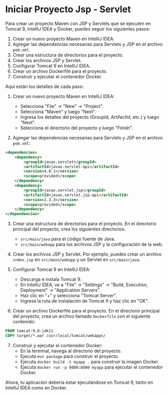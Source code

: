 # Iniciar Proyecto Jsp - Servlet

Para crear un proyecto Maven con JSP y Servlets que se ejecuten en Tomcat 9, IntelliJ IDEA y Docker, puedes seguir los siguientes pasos:

1. Crear un nuevo proyecto Maven en IntelliJ IDEA.
2. Agregar las dependencias necesarias para Servlets y JSP en el archivo `pom.xml`.
3. Crear una estructura de directorios para el proyecto.
4. Crear los archivos JSP y Servlet.
5. Configurar Tomcat 9 en IntelliJ IDEA.
6. Crear un archivo Dockerfile para el proyecto.
7. Construir y ejecutar el contenedor Docker.

Aquí están los detalles de cada paso:

1. Crear un nuevo proyecto Maven en IntelliJ IDEA:
    - Selecciona "File" -> "New" -> "Project".
    - Selecciona "Maven" y luego "Next".
    - Ingresa los detalles del proyecto (GroupId, ArtifactId, etc.) y luego "Next".
    - Selecciona el directorio del proyecto y luego "Finish".

2. Agregar las dependencias necesarias para Servlets y JSP en el archivo `pom.xml`:

```xml
<dependencies>
    <dependency>
        <groupId>javax.servlet</groupId>
        <artifactId>javax.servlet-api</artifactId>
        <version>4.0.1</version>
        <scope>provided</scope>
    </dependency>
    <dependency>
        <groupId>javax.servlet.jsp</groupId>
        <artifactId>javax.servlet.jsp-api</artifactId>
        <version>2.3.3</version>
        <scope>provided</scope>
    </dependency>
</dependencies>
```

3. Crear una estructura de directorios para el proyecto. En el directorio principal del proyecto, crea los siguientes directorios:
    - `src/main/java` para el código fuente de Java.
    - `src/main/webapp` para los archivos JSP y la configuración de la web.

4. Crear los archivos JSP y Servlet. Por ejemplo, puedes crear un archivo `index.jsp` en `src/main/webapp` y un Servlet en `src/main/java`.

5. Configurar Tomcat 9 en IntelliJ IDEA:
    - Descarga e instala Tomcat 9.
    - En IntelliJ IDEA, ve a "File" -> "Settings" -> "Build, Execution, Deployment" -> "Application Servers".
    - Haz clic en "+" y selecciona "Tomcat Server".
    - Ingresa la ruta de instalación de Tomcat 9 y haz clic en "OK".

6. Crear un archivo Dockerfile para el proyecto. En el directorio principal del proyecto, crea un archivo llamado `Dockerfile` con el siguiente contenido:

```Dockerfile
FROM tomcat:9.0-jdk11
COPY target/*.war /usr/local/tomcat/webapps/
```

7. Construir y ejecutar el contenedor Docker:
    - En la terminal, navega al directorio del proyecto.
    - Ejecuta `mvn package` para construir el proyecto.
    - Ejecuta `docker build -t myapp .` para construir la imagen Docker.
    - Ejecuta `docker run -p 8080:8080 myapp` para ejecutar el contenedor Docker.

Ahora, tu aplicación debería estar ejecutándose en Tomcat 9, tanto en IntelliJ IDEA como en Docker.